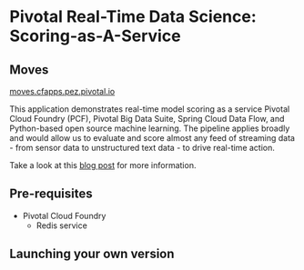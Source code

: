 # Pivotal Real-Time Data Science: Scoring-as-A-Service
## Moves

[moves.cfapps.pez.pivotal.io](moves.cfapps.pez.pivotal.io)

This application demonstrates real-time model scoring as a service Pivotal Cloud Foundry (PCF), Pivotal Big Data Suite, Spring Cloud Data Flow, and Python-based open source machine learning. The pipeline applies broadly and would allow us to evaluate and score almost any feed of streaming data - from sensor data to unstructured text data - to drive real-time action.

Take a look at this [blog post](https://blog.pivotal.io/data-science-pivotal/products/scoring-as-a-service-to-operationalize-algorithms-for-real-time) for more information.

## Pre-requisites

* Pivotal Cloud Foundry
    * Redis service

## Launching your own version

